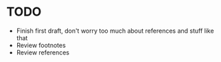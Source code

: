 # TODO

* Finish first draft, don't worry too much about references and stuff like that
* Review footnotes
* Review references
